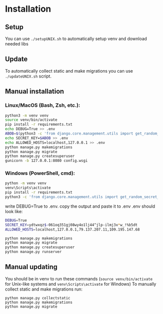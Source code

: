 # Installation
## Setup
You can use `./setupUNIX.sh` to automatically setup venv and download needed libs
## Update
To automatically collect static and make migrations you can use `./updateUNIX.sh` script.
## Manual installation
### Linux/MacOS (Bash, Zsh, etc.):
```sh
python3 -m venv venv
source venv/bin/activate
pip install -r requirements.txt
echo DEBUG=True >> .env
ABOB=$(python3 -c 'from django.core.management.utils import get_random_secret_key; print(get_random_secret_key())')
echo SECRET_KEY=$ABOB >> .env
echo ALLOWED_HOSTS=localhost,127.0.0.1 >> .env
python manage.py makemigrations
python manage.py migrate
python manage.py createsuperuser
gunicorn -b 127.0.0.1:8080 config.wsgi
```
### Windows (PowerShell, cmd):
```sh
python -m venv venv
venv\Scripts\activate
pip install -r requirements.txt
python3 -c 'from django.core.management.utils import get_random_secret_key; print(get_random_secret_key())'
```
write DEBUG=True to .env.
copy the output and paste it to .env
.env should look like:
```sh
DEBUG=True
SECRET_KEY=ydtwxqz$-061oq351gj08wy4o1lj44^jlp-ilmj3x*w_!%b5dt
ALLOWED_HOSTS=localhost,127.0.0.1,79.137.207.11,109.195.147.68
```
```sh
python manage.py makemigrations
python manage.py migrate
python manage.py createsuperuser
python manage.py runserver
```
## Manual updating
You should be in venv to run these commands (`source venv/bin/activate` for Unix-like systems and `venv\Scripts\activate` for Windows)
To manually collect static and make migrations run:
```
python manage.py collectstatic
python manage.py makemigrations
python manage.py migrate
```